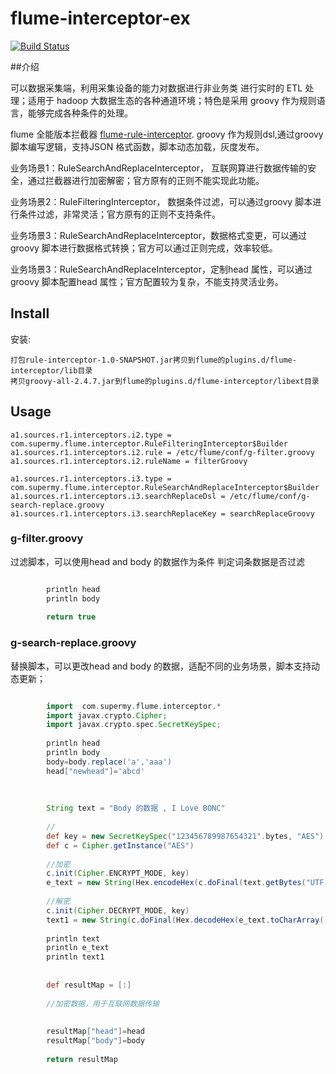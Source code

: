 # flume-interceptor-ex

[![Build Status](https://travis-ci.org/supermy/rule-interceptor.svg?branch=master)](https://github.com/supermy/rule-interceptor)

##介绍

可以数据采集端，利用采集设备的能力对数据进行非业务类 进行实时的 ETL 处理；适用于 hadoop 大数据生态的各种通道环境；特色是采用 groovy 作为规则语言，能够完成各种条件的处理。

flume 全能版本拦截器 [flume-rule-interceptor](https://github.com/supermy/rule-interceptor). groovy 作为规则dsl,通过groovy 脚本编写逻辑，支持JSON 格式函数，脚本动态加载，灰度发布。

业务场景1：RuleSearchAndReplaceInterceptor， 互联网算进行数据传输的安全，通过拦截器进行加密解密；官方原有的正则不能实现此功能。

业务场景2：RuleFilteringInterceptor， 数据条件过滤，可以通过groovy 脚本进行条件过滤，非常灵活；官方原有的正则不支持条件。

业务场景3：RuleSearchAndReplaceInterceptor，数据格式变更，可以通过groovy 脚本进行数据格式转换；官方可以通过正则完成，效率较低。

业务场景3：RuleSearchAndReplaceInterceptor，定制head 属性，可以通过groovy 脚本配置head 属性；官方配置较为复杂，不能支持灵活业务。


## Install

安装:

    打包rule-interceptor-1.0-SNAPSHOT.jar拷贝到flume的plugins.d/flume-interceptor/lib目录
    拷贝groovy-all-2.4.7.jar到flume的plugins.d/flume-interceptor/libext目录

## Usage

    
    a1.sources.r1.interceptors.i2.type = com.supermy.flume.interceptor.RuleFilteringInterceptor$Builder
    a1.sources.r1.interceptors.i2.rule = /etc/flume/conf/g-filter.groovy
    a1.sources.r1.interceptors.i2.ruleName = filterGroovy
    
    a1.sources.r1.interceptors.i3.type = com.supermy.flume.interceptor.RuleSearchAndReplaceInterceptor$Builder
    a1.sources.r1.interceptors.i3.searchReplaceDsl = /etc/flume/conf/g-search-replace.groovy
    a1.sources.r1.interceptors.i3.searchReplaceKey = searchReplaceGroovy
    
        

### g-filter.groovy

过滤脚本，可以使用head and body 的数据作为条件 判定词条数据是否过滤

```  groovy

        println head
        println body
        
        return true
```



### g-search-replace.groovy

替换脚本，可以更改head and body 的数据，适配不同的业务场景，脚本支持动态更新；

``` groovy

        import  com.supermy.flume.interceptor.*
        import javax.crypto.Cipher;
        import javax.crypto.spec.SecretKeySpec;
        
        println head
        println body
        body=body.replace('a','aaa')
        head["newhead"]='abcd'
        
        
        
        String text = "Body 的数据 , I Love BONC"
        
        //
        def key = new SecretKeySpec("123456789987654321".bytes, "AES")
        def c = Cipher.getInstance("AES")
        
        //加密
        c.init(Cipher.ENCRYPT_MODE, key)
        e_text = new String(Hex.encodeHex(c.doFinal(text.getBytes("UTF-8"))))
        
        //解密
        c.init(Cipher.DECRYPT_MODE, key)
        text1 = new String(c.doFinal(Hex.decodeHex(e_text.toCharArray())))
        
        println text
        println e_text
        println text1
        
        
        def resultMap = [:]
        
        //加密数据，用于互联网数据传输
        
        
        resultMap["head"]=head
        resultMap["body"]=body
        
        return resultMap

```
